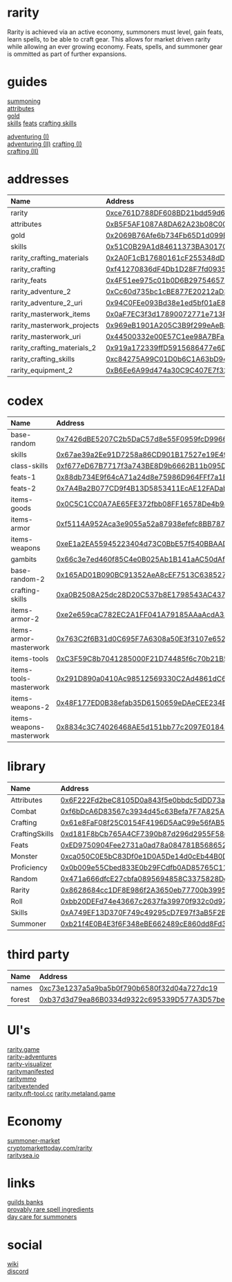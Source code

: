 # rarity

Rarity is achieved via an active economy, summoners must level, gain feats, learn spells, to be able to craft gear. This allows for market driven rarity while allowing an ever growing economy. Feats, spells, and summoner gear is ommitted as part of further expansions.

# guides

[summoning](https://andrecronje.medium.com/loot-rarity-d341faa4485c)  
[attributes](https://andrecronje.medium.com/rarity-attributes-19ff3cd457c8)  
[gold](https://andrecronje.medium.com/rarity-gold-with-a-twist-715f77051261)  
[skills](https://andrecronje.medium.com/rarity-skills-7dded308a607)
[feats](https://andrecronje.medium.com/rarity-feats-84ae3b7b357)
[crafting skills](https://github.com/murderteeth/rarity-masterwork#crafting-specializations)

[adventuring (I)](https://andrecronje.medium.com/rarity-the-cellar-83a1606a0be3)  
[adventuring (II)](https://github.com/murderteeth/rarity-masterwork#rarity-adventure-2---monsters-in-the-barn)
[crafting (I)](https://andrecronje.medium.com/rarity-crafting-abbc5f10e95a)  
[crafting (II)](https://github.com/murderteeth/rarity-masterwork#rarity-crafting-2---masterwork-weapons-armor-and-tools)


# addresses

| Name       | Address                                                                                                              |
| :--------- | :------------------------------------------------------------------------------------------------------------------- |
| rarity     | [0xce761D788DF608BD21bdd59d6f4B54b2e27F25Bb](https://ftmscan.com/address/0xce761D788DF608BD21bdd59d6f4B54b2e27F25Bb) |
| attributes | [0xB5F5AF1087A8DA62A23b08C00C6ec9af21F397a1](https://ftmscan.com/address/0xB5F5AF1087A8DA62A23b08C00C6ec9af21F397a1) |
| gold       | [0x2069B76Afe6b734Fb65D1d099E7ec64ee9CC76B2](https://ftmscan.com/address/0x2069B76Afe6b734Fb65D1d099E7ec64ee9CC76B2) |
| skills     | [0x51C0B29A1d84611373BA301706c6B4b72283C80F](https://ftmscan.com/address/0x51C0B29A1d84611373BA301706c6B4b72283C80F) |
| rarity_crafting_materials  | [0x2A0F1cB17680161cF255348dDFDeE94ea8Ca196A](https://ftmscan.com/address/0x2A0F1cB17680161cF255348dDFDeE94ea8Ca196A) |
| rarity_crafting  | [0xf41270836dF4Db1D28F7fd0935270e3A603e78cC](https://ftmscan.com/address/0xf41270836dF4Db1D28F7fd0935270e3A603e78cC) |
| rarity_feats  | [0x4F51ee975c01b0D6B29754657d7b3cC182f20d8a](https://ftmscan.com/address/0x4F51ee975c01b0D6B29754657d7b3cC182f20d8a) |
| rarity_adventure_2 | [0xCc60d735bc1cBE877E20212aD3A93F88Ef243c7B](https://ftmscan.com/address/0xCc60d735bc1cBE877E20212aD3A93F88Ef243c7B) |
| rarity_adventure_2_uri | [0x94C0FEe093Bd38e1ed5bf01aE89DBb12826aB9f4](https://ftmscan.com/address/0x94C0FEe093Bd38e1ed5bf01aE89DBb12826aB9f4) |
| rarity_masterwork_items | [0x0aF7EC3f3d17890072771e713F5DBD27D9bBc074](https://ftmscan.com/address/0x0aF7EC3f3d17890072771e713F5DBD27D9bBc074) |
| rarity_masterwork_projects | [0x969eB1901A205C3B9f299eAeB33861172f2e8165](https://ftmscan.com/address/0x969eB1901A205C3B9f299eAeB33861172f2e8165) |
| rarity_masterwork_uri | [0x44500332e00E57C1ee98A7BFa3bCa0e87D3273DC](https://ftmscan.com/address/0x44500332e00E57C1ee98A7BFa3bCa0e87D3273DC) |
| rarity_crafting_materials_2 | [0x919a172339ffD5915686477e6Da5e0748DCf10ff](https://ftmscan.com/address/0x919a172339ffD5915686477e6Da5e0748DCf10ff) |
| rarity_crafting_skills | [0xc84275A99C01D0b6C1A63bD94d589e4A44a85DeD](https://ftmscan.com/address/0xc84275A99C01D0b6C1A63bD94d589e4A44a85DeD) |
| rarity_equipment_2 | [0xB6Ee6A99d474a30C9C407E7f32a88fF82071FDC0](https://ftmscan.com/address/0xB6Ee6A99d474a30C9C407E7f32a88fF82071FDC0) |


# codex

| Name          | Address                                                                                                              |
| :------------ | :------------------------------------------------------------------------------------------------------------------- |
| base-random        | [0x7426dBE5207C2b5DaC57d8e55F0959fcD99661D4](https://ftmscan.com/address/0x7426dBE5207C2b5DaC57d8e55F0959fcD99661D4) |
| skills        | [0x67ae39a2Ee91D7258a86CD901B17527e19E493B3](https://ftmscan.com/address/0x67ae39a2Ee91D7258a86CD901B17527e19E493B3) |
| class-skills  | [0xf677eD67B7717f3a743BE8D9b6662B11b095DB43](https://ftmscan.com/address/0xf677eD67B7717f3a743BE8D9b6662B11b095DB43) |
| feats-1       | [0x88db734E9f64cA71a24d8e75986D964FFf7a1E10](https://ftmscan.com/address/0x88db734E9f64cA71a24d8e75986D964FFf7a1E10) |
| feats-2       | [0x7A4Ba2B077CD9f4B13D5853411EcAE12FADab89C](https://ftmscan.com/address/0x7A4Ba2B077CD9f4B13D5853411EcAE12FADab89C) |
| items-goods | [0x0C5C1CC0A7AE65FE372fbb08FF16578De4b980f3](https://ftmscan.com/address/0x0C5C1CC0A7AE65FE372fbb08FF16578De4b980f3) |
| items-armor | [0xf5114A952Aca3e9055a52a87938efefc8BB7878C](https://ftmscan.com/address/0xf5114A952Aca3e9055a52a87938efefc8BB7878C) |
| items-weapons | [0xeE1a2EA55945223404d73C0BbE57f540BBAAD0D8](https://ftmscan.com/address/0xeE1a2EA55945223404d73C0BbE57f540BBAAD0D8) |
| gambits | [0x66c3e7ed460f85C4e0B025Ab1B141aAC50dAf490](https://ftmscan.com/address/0x66c3e7ed460f85C4e0B025Ab1B141aAC50dAf490) |
| base-random-2 | [0x165AD01B090BC91352AeA8cEF7513C63852797Ed](https://ftmscan.com/address/0x165AD01B090BC91352AeA8cEF7513C63852797Ed) |
| crafting-skills | [0xa0B2508A25dc28D20C537b8E1798543AC437F669](https://ftmscan.com/address/0xa0B2508A25dc28D20C537b8E1798543AC437F669) |
| items-armor-2 | [0xe2e659caC782EC2A1FF041A79185AAaAcdA336f2](https://ftmscan.com/address/0xe2e659caC782EC2A1FF041A79185AAaAcdA336f2) |
| items-armor-masterwork | [0x763C2f6B31d0C695F7A6308a50E3f3107e65260c](https://ftmscan.com/address/0x763C2f6B31d0C695F7A6308a50E3f3107e65260c) |
| items-tools | [0xC3F59C8b7041285000F21D74485f6c70b21B5E92](https://ftmscan.com/address/0xC3F59C8b7041285000F21D74485f6c70b21B5E92) |
| items-tools-masterwork | [0x291D890a0410Ac98512569330C2Ad4861dC6C822](https://ftmscan.com/address/0x291D890a0410Ac98512569330C2Ad4861dC6C822) |
| items-weapons-2 | [0x48F177ED0B38efab35D6150659eDAeCEE234E802](https://ftmscan.com/address/0x48F177ED0B38efab35D6150659eDAeCEE234E802) |
| items-weapons-masterwork | [0x8834c3C74026468AE5d151bb77c2097E0184377e](https://ftmscan.com/address/0x8834c3C74026468AE5d151bb77c2097E0184377e) |

# library
| Name         | Address                                                                                                              |
| :----------- | :------------------------------------------------------------------------------------------------------------------- |
| Attributes | [0x6F222Fd2beC8105D0a843f5e0bbdc5dDD73a82b8](https://ftmscan.com/address/0x6F222Fd2beC8105D0a843f5e0bbdc5dDD73a82b8) |
| Combat | [0xf6bDcA6D83567c3934d45c63Befa7F7A825A3F8f](https://ftmscan.com/address/0xf6bDcA6D83567c3934d45c63Befa7F7A825A3F8f) |
| Crafting | [0x61e8FaF08f25C0154F4196D5AaC99e56fAB5Aed5](https://ftmscan.com/address/0x61e8FaF08f25C0154F4196D5AaC99e56fAB5Aed5) |
| CraftingSkills | [0xd181F8bCb765A4CF7390b87d296d2955F58d101B](https://ftmscan.com/address/0xd181F8bCb765A4CF7390b87d296d2955F58d101B) |
| Feats | [0xED9750904Fee2731a0ad78a084781B56865269Bf](https://ftmscan.com/address/0xED9750904Fee2731a0ad78a084781B56865269Bf) |
| Monster | [0xca050C0E5bC83Df0e1D0A5De14d0cEb44B0Dd7C9](https://ftmscan.com/address/0xca050C0E5bC83Df0e1D0A5De14d0cEb44B0Dd7C9) |
| Proficiency | [0x0b009e55Cbed833E0b29FCdfb0AD85765C1177C1](https://ftmscan.com/address/0x0b009e55Cbed833E0b29FCdfb0AD85765C1177C1) |
| Random | [0x471a666dfcE27cbfa0895694858C3375828Dc35A](https://ftmscan.com/address/0x471a666dfcE27cbfa0895694858C3375828Dc35A) |
| Rarity | [0x8628684cc1DF8E986f2A3650eb77700b3995Ff79](https://ftmscan.com/address/0x8628684cc1DF8E986f2A3650eb77700b3995Ff79) |
| Roll | [0xbb20DEFd74e43667c2637fa39970f932c0d974f7](https://ftmscan.com/address/0xbb20DEFd74e43667c2637fa39970f932c0d974f7) |
| Skills | [0xA749EF13D370F749c49295cD7E97f3aB5F2B024D](https://ftmscan.com/address/0xA749EF13D370F749c49295cD7E97f3aB5F2B024D) |
| Summoner | [0xb21f4E0B4E3f6F348eBE662489cE860dd8Fd3986](https://ftmscan.com/address/0xb21f4E0B4E3f6F348eBE662489cE860dd8Fd3986) |


# third party

| Name | Address |
| :--- | :--- |
| names | [0xc73e1237a5a9ba5b0f790b6580f32d04a727dc19](https://ftmscan.com/address/0xc73e1237a5a9ba5b0f790b6580f32d04a727dc19) |
| forest | [0xb37d3d79ea86B0334d9322c695339D577A3D57be](https://ftmscan.com/address/0xb37d3d79ea86B0334d9322c695339D577A3D57be) |


# UI's

[rarity.game](https://rarity.game/)  
[rarity-adventures](https://rarity-adventures.surge.sh/)  
[rarity-visualizer](https://rarityvisualizer.com/)  
[raritymanifested](https://www.raritymanifested.com/profile)  
[raritymmo](https://raritymmo.com/)  
[rarityextended](https://rarityextended.com/)  
[rarity.nft-tool.cc](https://rarity.nft-tool.cc/)
[rarity.metaland.game](https://rarity.metaland.game/)

# Economy

[summoner-market](https://summoner-market.alphafinance.io/)  
[cryptomarkettoday.com/rarity](https://cryptomarkettoday.com/rarity/)  
[raritysea.io](https://raritysea.io)  

# links

[guilds banks](https://twitter.com/nomorebear/status/1434843331817738243)  
[provably rare spell ingredients](https://github.com/sorawit/provably-rare-gems/blob/master/contracts/ProvablyRareGem.sol)  
[day care for summoners](https://github.com/abdullathedruid/daycare_manager/blob/main/contracts/DaycareManager.sol)  

# social

[wiki](http://rarity.wiki/)  
[discord](https://discord.gg/F5URbkcvmD)  
